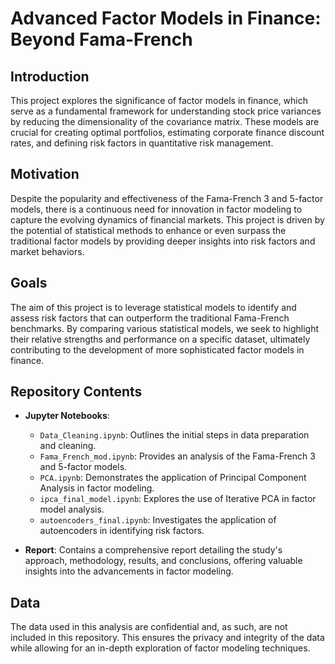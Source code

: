 # Advanced Factor Models in Finance: Beyond Fama-French

## Introduction

This project explores the significance of factor models in finance, which serve as a fundamental framework for understanding stock price variances by reducing the dimensionality of the covariance matrix. These models are crucial for creating optimal portfolios, estimating corporate finance discount rates, and defining risk factors in quantitative risk management.

## Motivation

Despite the popularity and effectiveness of the Fama-French 3 and 5-factor models, there is a continuous need for innovation in factor modeling to capture the evolving dynamics of financial markets. This project is driven by the potential of statistical methods to enhance or even surpass the traditional factor models by providing deeper insights into risk factors and market behaviors.

## Goals

The aim of this project is to leverage statistical models to identify and assess risk factors that can outperform the traditional Fama-French benchmarks. By comparing various statistical models, we seek to highlight their relative strengths and performance on a specific dataset, ultimately contributing to the development of more sophisticated factor models in finance.

## Repository Contents

- **Jupyter Notebooks**:
  - `Data_Cleaning.ipynb`: Outlines the initial steps in data preparation and cleaning.
  - `Fama_French_mod.ipynb`: Provides an analysis of the Fama-French 3 and 5-factor models.
  - `PCA.ipynb`: Demonstrates the application of Principal Component Analysis in factor modeling.
  - `ipca_final_model.ipynb`: Explores the use of Iterative PCA in factor model analysis.
  - `autoencoders_final.ipynb`: Investigates the application of autoencoders in identifying risk factors.

- **Report**: Contains a comprehensive report detailing the study's approach, methodology, results, and conclusions, offering valuable insights into the advancements in factor modeling.

## Data

The data used in this analysis are confidential and, as such, are not included in this repository. This ensures the privacy and integrity of the data while allowing for an in-depth exploration of factor modeling techniques.



